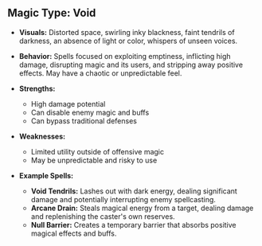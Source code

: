 ## Magic Type: Void

- **Visuals:** Distorted space, swirling inky blackness, faint tendrils of darkness, an absence of light or color, whispers of unseen voices.
    
- **Behavior:** Spells focused on exploiting emptiness, inflicting high damage, disrupting magic and its users, and stripping away positive effects. May have a chaotic or unpredictable feel.
    
- **Strengths:**
    - High damage potential
    - Can disable enemy magic and buffs
    - Can bypass traditional defenses
- **Weaknesses:**
    
    - Limited utility outside of offensive magic
    - May be unpredictable and risky to use

- **Example Spells:**
    
    - **Void Tendrils:** Lashes out with dark energy, dealing significant damage and potentially interrupting enemy spellcasting.
    - **Arcane Drain:** Steals magical energy from a target, dealing damage and replenishing the caster's own reserves.
    - **Null Barrier:** Creates a temporary barrier that absorbs positive magical effects and buffs.